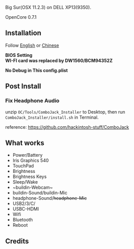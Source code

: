Big Sur(OSX 11.2.3) on DELL XP13(9350). 

OpenCore 0.7.1

## Installation

Follow [English](https://dortania.github.io/OpenCore-Install-Guide/installer-guide/)  or [Chinese](https://blog.daliansky.net/macOS-BigSur-11.0.1-20B29-Release-version-with-Clover-5126-original-image-Double-EFI-Version-UEFI-and-MBR.html)

**BIOS Setting**      
**WI-FI card was replaced by DW1560/BCM94352Z**  

**No Debug in This config.plist**

## Post Install

### Fix Headphone Audio

unzip `OC/Tools/ComboJack_Installer` to Desktop, then run `ComboJack_Installer/install.sh` in Terminal.  

reference: https://github.com/hackintosh-stuff/ComboJack

## What works

- Power/Battery
- Iris Graphics 540 
- TouchPad
- Brightness
- Brightness Keys
- Sleep/Wake
- ~buildin-Webcam~
- buildin-Sound/buildin-Mic
- headphone-Sound/~~headphone-Mic~~
- USB2/3/C/
- USBC-HDMI
- Wifi
- Bluetooth
- Reboot

## Credits


